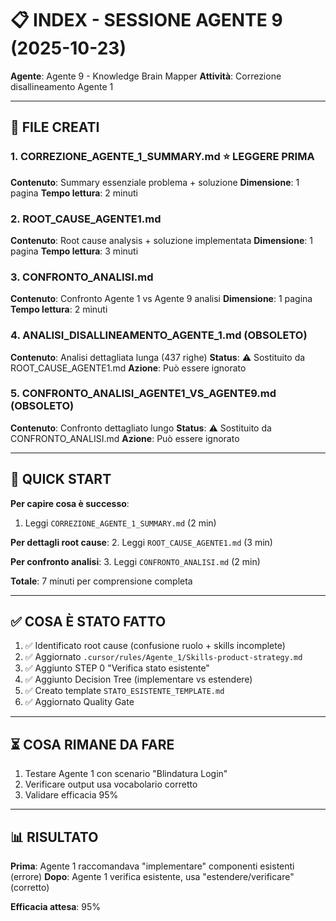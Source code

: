 # 📋 INDEX - SESSIONE AGENTE 9 (2025-10-23)

**Agente**: Agente 9 - Knowledge Brain Mapper
**Attività**: Correzione disallineamento Agente 1

---

## 📄 FILE CREATI

### **1. CORREZIONE_AGENTE_1_SUMMARY.md** ⭐ LEGGERE PRIMA
**Contenuto**: Summary essenziale problema + soluzione
**Dimensione**: 1 pagina
**Tempo lettura**: 2 minuti

### **2. ROOT_CAUSE_AGENTE1.md**
**Contenuto**: Root cause analysis + soluzione implementata
**Dimensione**: 1 pagina
**Tempo lettura**: 3 minuti

### **3. CONFRONTO_ANALISI.md**
**Contenuto**: Confronto Agente 1 vs Agente 9 analisi
**Dimensione**: 1 pagina
**Tempo lettura**: 2 minuti

### **4. ANALISI_DISALLINEAMENTO_AGENTE_1.md** (OBSOLETO)
**Contenuto**: Analisi dettagliata lunga (437 righe)
**Status**: ⚠️ Sostituito da ROOT_CAUSE_AGENTE1.md
**Azione**: Può essere ignorato

### **5. CONFRONTO_ANALISI_AGENTE1_VS_AGENTE9.md** (OBSOLETO)
**Contenuto**: Confronto dettagliato lungo
**Status**: ⚠️ Sostituito da CONFRONTO_ANALISI.md
**Azione**: Può essere ignorato

---

## 🎯 QUICK START

**Per capire cosa è successo**:
1. Leggi `CORREZIONE_AGENTE_1_SUMMARY.md` (2 min)

**Per dettagli root cause**:
2. Leggi `ROOT_CAUSE_AGENTE1.md` (3 min)

**Per confronto analisi**:
3. Leggi `CONFRONTO_ANALISI.md` (2 min)

**Totale**: 7 minuti per comprensione completa

---

## ✅ COSA È STATO FATTO

1. ✅ Identificato root cause (confusione ruolo + skills incomplete)
2. ✅ Aggiornato `.cursor/rules/Agente_1/Skills-product-strategy.md`
3. ✅ Aggiunto STEP 0 "Verifica stato esistente"
4. ✅ Aggiunto Decision Tree (implementare vs estendere)
5. ✅ Creato template `STATO_ESISTENTE_TEMPLATE.md`
6. ✅ Aggiornato Quality Gate

---

## ⏳ COSA RIMANE DA FARE

1. Testare Agente 1 con scenario "Blindatura Login"
2. Verificare output usa vocabolario corretto
3. Validare efficacia 95%

---

## 📊 RISULTATO

**Prima**: Agente 1 raccomandava "implementare" componenti esistenti (errore)
**Dopo**: Agente 1 verifica esistente, usa "estendere/verificare" (corretto)

**Efficacia attesa**: 95%
